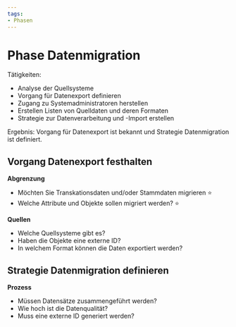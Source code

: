 ```yaml
---
tags:
- Phasen
---
```

# Phase Datenmigration

Tätigkeiten:

* Analyse der Quellsysteme
* Vorgang für Datenexport definieren
* Zugang zu Systemadministratoren herstellen
* Erstellen Listen von Quelldaten und deren Formaten
* Strategie zur Datenverarbeitung und -Import erstellen

Ergebnis: Vorgang für Datenexport ist bekannt und Strategie Datenmigration ist definiert.

## Vorgang Datenexport festhalten

**Abgrenzung**

- Möchten Sie Transkationsdaten und/oder Stammdaten migrieren ⭐
- Welche Attribute und Objekte sollen migriert werden? ⭐

**Quellen**

- Welche Quellsysteme gibt es?
- Haben die Objekte eine externe ID?
- In welchem Format können die Daten exportiert werden?

## Strategie Datenmigration definieren

**Prozess**

- Müssen Datensätze zusammengeführt werden?
- Wie hoch ist die Datenqualität?
- Muss eine externe ID generiert werden?
